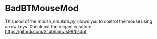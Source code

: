 # BadBTMouseMod
This mod of the *mouse_emulate.py* allows you to control the mouse using arrow keys.
Check out the origanl creation: https://github.com/Shubhamvis98/badbt
